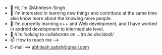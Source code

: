 - 👋 Hi, I’m @Abhitesh-Singh
- 👀 I’m interested in learning new things and contribute at the same time also know more about the knowing more people.
- 🌱 I’m currently learning c++ and Web development, and I have worked in android development to intermediate level.
- 💞️ /*I’m looking to collaborate on ...(to be decided)*/
- 📫 How to reach me --> 
- E-mail ==> abhitesh.satish@gmail.com

